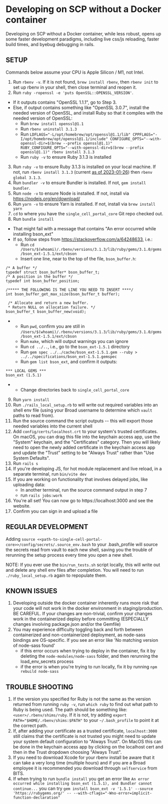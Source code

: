 # Developing on SCP without a Docker container

Developing on SCP without a Docker container, while less robust, opens up some faster development paradigms, including 
live css/js reloading, faster build times, and byebug debugging in rails.

## SETUP
Commands below assume your CPU is Apple Silicon / M1, not Intel.
1. Run `rbenv -v`.  If it is not found, `brew install rbenv`, then `rbenv init` to set up rbenv in your shell, then close terminal and reopen it.
2. Run `ruby -ropenssl -e 'puts OpenSSL::OPENSSL_VERSION'`.  
  - If it outputs contains "OpenSSL 1.1.1", go to Step 3.  
  - Else, if output contains something like "OpenSSL 3.0.7", install the needed version of OpenSSL, and install Ruby so that it compiles with the needed version of OpenSSL:
     - Run `brew install openssl@1.1`
     - Run `rbenv uninstall 3.1.3`
     - Run `LDFLAGS="-L/opt/homebrew/opt/openssl@1.1/lib" CPPFLAGS="-I/opt/homebrew/opt/openssl@1.1/include" CONFIGURE_OPTS="--with-openssl-dir=$(brew --prefix openssl@1.1)" RUBY_CONFIGURE_OPTS="--with-openssl-dir=$(brew --prefix openssl@1.1)" rbenv install 3.1.3`
     - Run `ruby -v` to ensure Ruby 3.1.3 is installed
3. Run `ruby -v` to ensure Ruby 3.1.3 is installed on your local machine.  If not, run `rbenv install 3.1.3` (current [as of 2023-01-26](https://github.com/broadinstitute/single_cell_portal_core/pull/1713)) then `rbenv global 3.1.3`.
4. Run `bundler -v` to ensure Bundler is installed.  If not, `gem install bundler`.
5. Run `node -v` to ensure Node is installed. If not, install via https://nodejs.org/en/download/
6. Run `yarn -v` to ensure Yarn is installed. If not, install via `brew install yarn`
7. `cd` to where you have the `single_cell_portal_core` Git repo checked out.
8. Run `bundle install`
  - That might fail with a message that contains "An error occurred while installing bson_ext"
  - If so, follow steps from https://stackoverflow.com/a/64248633, i.e.:
    - Run `cd /Users/$(whoami)/.rbenv/versions/3.1.3/lib/ruby/gems/3.1.0/gems/bson_ext-1.5.1/ext/cbson`
    - Insert one line, near to the top of the file, `bson_buffer.h`:

```
/* A buffer */
typedef struct bson_buffer* bson_buffer_t;
/* A position in the buffer */
typedef int bson_buffer_position;

/***** THE FOLLOWING IS THE LINE YOU NEED TO INSERT ****/
int bson_buffer_get_max_size(bson_buffer_t buffer); 

 /* Allocate and return a new buffer.
 * Return NULL on allocation failure. */
bson_buffer_t bson_buffer_new(void);
```
  -
    - Run `pwd`, confirm you are still in `/Users/$(whoami)/.rbenv/versions/3.1.3/lib/ruby/gems/3.1.0/gems/bson_ext-1.5.1/ext/cbson`
    - Run `make`, which will output warnings you can ignore
    - Run `cd ../..`, i.e., go to the `bson_ext-1.5.1` directory
    - Run `gem spec ../../cache/bson_ext-1.5.1.gem --ruby > ../../specifications/bson_ext-1.5.1.gemspec`
    - Run `gem list bson_ext`, and confirm it outputs:

```
*** LOCAL GEMS ***
bson_ext (1.5.1)
```
  -
    - Change directories back to `single_cell_portal_core`
9. Run `yarn install`
10. Run `./rails_local_setup.rb` to will write out required variables into an shell env file (using your Broad username 
to determine which `vault` paths to read from).
11. Run the source command the script outputs -- this will export those needed variables into the current shell
12. Add `config/certs/localhost.crt` to your system's trusted certificates. On macOS, you can drag this file into the 
keychain access app, use the "System" keychain, and the "Certificates" category. Then you will likely need to open the 
newly added certificate in the keychain access app and update the "Trust" setting to be "Always Trust" rather than "Use 
System Defaults".
12. Run `rails s`
13. If you're developing JS, for hot module replacement and live reload, in a separate terminal, run `bin/vite dev`
14. If you are working on functionality that involves delayed jobs, like uploading data:
    * In another terminal, run the source command output in step 7
    * run `rails jobs:work`
15. You're all set!  You can now go to https://localhost:3000 and see the website.
16. Confirm you can sign in and upload a file

## REGULAR DEVELOPMENT
Adding `source <<path-to-single-cell-portal-core>>/config/secrets/.source_env.bash` to your .bash_profile will source the 
secrets read from vault to each new shell, saving you the trouble of rerunning the setup process every time you open a 
new shell.  

NOTE: If you ever use the `bin/run_tests.sh` script locally, this will write out and delete any shell env files 
after completion.  You will need to run `./ruby_local_setup.rb` again to repopulate them.

## KNOWN ISSUES
1. Developing outside the docker container inherently runs more risk that your code will not work in the docker environment in staging/production.  BE CAREFUL.  If your changes are non-trivial, confirm your changes work in the containerized deploy before committing (ESPECIALLY changes involving package.json and/or the Gemfile)
2. You may experience difficulty toggling back and forth between containerized and non-containerized deployment, as node-sass bindings are OS-specific.  If you see an error like 'No matching version of node-sass found'
   * if this error occurs when trying to deploy in the container, fix it by deleting the `node-modules/node-sass` folder, and then rerunning the load_env_secrets process
   * if the error is when you're trying to run locally, fix it by running `npm rebuild node-sass`

## TROUBLE SHOOTING
1. If the version you specified for Ruby is not the same as the version returned from running `ruby -v`, run `which ruby` to find out what path to Ruby is being used. The path should be something like: `<user>/.rbenv/shims/ruby`. If it is not, try adding `export PATH="$HOME/.rbenv/shims:$PATH"` to your `~/.bash_profile` to point it at the correct path. 
2. If, after adding your certificate as a trusted certificate, `localhost:3000` still claims that the certificate is not trusted you might need to update your system default configuration to "Always Trust". On MacOS this can be done in the keychain access app by clicking on the localhost cert and then in the Trust dropdown choosing "Always Trust".
3. If you need to download Xcode for your rbenv install be aware that it can take a very long time (multiple hours) and if you are a Broad employee it is recommended you download through `selfservice` from BITS.
4. If when trying to run `bundle install` you get an error like `An error occurred while installing bson_ext (1.5.1), and Bundler cannot continue...` you can try `gem install bson_ext -v '1.5.1' --source 'https://rubygems.org/' -- --with-cflags="-Wno-error=implicit-function-declaration"`
